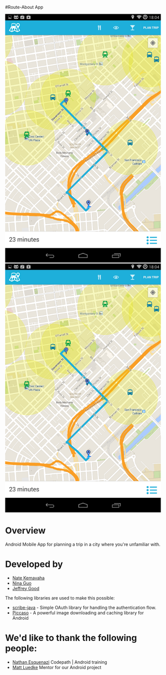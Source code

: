 #Route-About App

![Alt text](screenshot02.png  "Main App Screenshot") ![Alt text](screenshot02.png "Main App Screenshot")

# Overview
Android Mobile App for planning a trip in a city where you're unfamiliar with.

# Developed by
- [Nate Kemavaha](https://github.com/boyserk84)
- [Nina Guo](https://github.com/nguo)
- [Jeffrey Good](https://github.com/jdgood)


The following libraries are used to make this possible:
* [scribe-java](https://github.com/fernandezpablo85/scribe-java) - Simple OAuth library for handling the authentication flow.
* [Piccaso](https://github.com/square/picasso) - A powerful image downloading and caching library for Android 



# We'd like to thank the following people:
- [Nathan Esquenazi](https://github.com/nesquena) Codepath | Android training 
- [Matt Luedke](https://github.com/mluedke2) Mentor for our Android project
